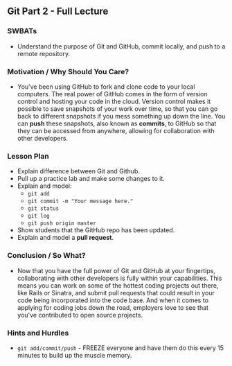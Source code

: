 ## Git Part 2 - Full Lecture

### SWBATs
+ Understand the purpose of Git and GitHub, commit locally, and push to a remote repository.

### Motivation / Why Should You Care?
+ You’ve been using GitHub to fork and clone code to your local computers. The real power of GitHub comes in the form of version control and hosting your code in the cloud. Version control makes it possible to save snapshots of your work over time, so that you can go back to different snapshots if you mess something up down the line. You can __push__ these snapshots, also known as __commits__, to GitHub so that they can be accessed from anywhere, allowing for collaboration with other developers.

### Lesson Plan
+ Explain difference between Git and Github.
+ Pull up a practice lab and make some changes to it.
+ Explain and model:
  + `git add`
  + `git commit -m "Your message here."`
  + `git status`
  + `git log`
  + `git push origin master`
+ Show students that the GitHub repo has been updated.
+ Explain and model a __pull request__.

### Conclusion / So What?
+ Now that you have the full power of Git and GitHub at your fingertips, collaborating with other developers is fully within your capabilities. This means you can work on some of the hottest coding projects out there, like Rails or Sinatra, and submit pull requests that could result in your code being incorporated into the code base. And when it comes to applying for coding jobs down the road, employers love to see that you've contributed to open source projects.

### Hints and Hurdles
+ `git add/commit/push` - FREEZE everyone and have them do this every 15 minutes to build up the muscle memory.